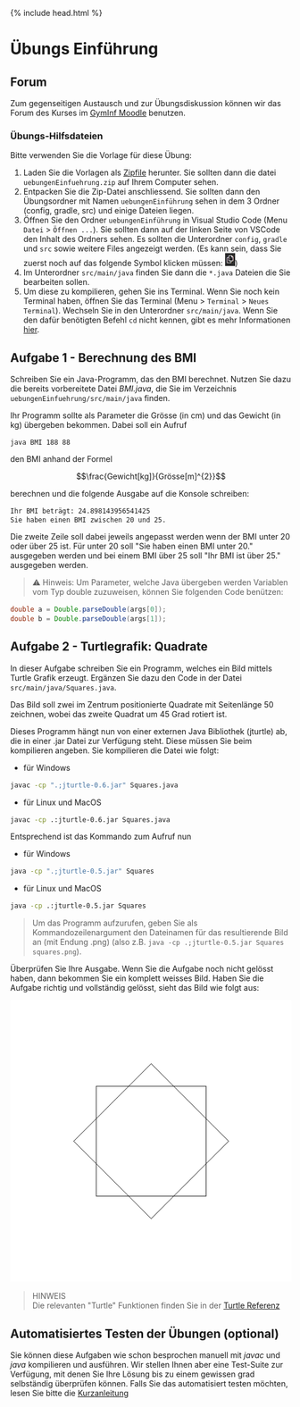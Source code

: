 {% include head.html %}
# Übungs Einführung


## Forum

Zum gegenseitigen Austausch und zur Übungsdiskussion können wir das Forum des Kurses im [GymInf Moodle](https://moodle.unifr.ch/mod/forum/view.php?id=924407) benutzen. 

### Übungs-Hilfsdateien

Bitte verwenden Sie die Vorlage für diese Übung:

1. Laden Sie die Vorlagen als [Zipfile](https://github.com/andreas-forster/gyminf-programmieren/raw/master/docs/uebungen/uebungenEinfuehrung.zip) herunter. Sie sollten dann die datei `uebungenEinfuehrung.zip` auf Ihrem Computer sehen.
2. Entpacken Sie die Zip-Datei anschliessend. Sie sollten dann den Übungsordner mit Namen `uebungenEinführung` sehen in dem 3 Ordner (config, gradle, src) und einige Dateien liegen.
3. Öffnen Sie den Ordner `uebungenEinführung` in Visual Studio Code (Menu `Datei` > `Öffnen ...`). Sie sollten dann auf der linken Seite von VSCode den Inhalt des Ordners sehen. Es sollten die Unterordner `config`, `gradle` und `src` sowie weitere Files angezeigt werden. (Es kann sein, dass Sie zuerst noch auf das folgende Symbol klicken müssen: ![](images-uebung/VSCodeExplorer.png))
4. Im Unterordner `src/main/java` finden Sie dann die `*.java` Dateien die Sie bearbeiten sollen.
5. Um diese zu kompilieren, gehen Sie ins Terminal. Wenn Sie noch kein Terminal haben, öffnen Sie das Terminal (Menu > `Terminal` > `Neues Terminal`). Wechseln Sie in den Unterordner `src/main/java`. Wenn Sie den dafür benötigten Befehl `cd` nicht kennen, gibt es mehr Informationen [hier](../installation/kommandozeile.md).


## Aufgabe 1 - Berechnung des BMI

Schreiben Sie ein Java-Programm, das den BMI berechnet. Nutzen Sie dazu die bereits vorbereitete Datei _BMI.java_, die Sie im Verzeichnis `uebungenEinfuehrung/src/main/java` finden.

Ihr Programm sollte als Parameter die Grösse (in cm) und das Gewicht (in kg) übergeben bekommen. Dabei soll ein Aufruf

```
java BMI 188 88
```

den BMI anhand der Formel

$$\frac{Gewicht[kg]}{Grösse[m]^{2}}$$

berechnen und die folgende Ausgabe auf die Konsole schreiben:

```
Ihr BMI beträgt: 24.898143956541425
Sie haben einen BMI zwischen 20 und 25.
```

Die zweite Zeile soll dabei jeweils angepasst werden wenn der BMI unter 20 oder über 25 ist. Für unter 20 soll "Sie haben einen BMI unter 20." ausgegeben werden und bei einem BMI über 25 soll "Ihr BMI ist über 25." ausgegeben werden.

> :warning: Hinweis: Um Parameter, welche Java übergeben werden Variablen vom Typ double zuzuweisen, können Sie folgenden Code benützen:

```java
double a = Double.parseDouble(args[0]);
double b = Double.parseDouble(args[1]);
```

## Aufgabe 2 - Turtlegrafik: Quadrate

In dieser Aufgabe schreiben Sie ein Programm, welches ein Bild mittels Turtle Grafik erzeugt. Ergänzen Sie dazu den Code in der Datei `src/main/java/Squares.java`.

Das Bild soll zwei im Zentrum positionierte Quadrate mit Seitenlänge 50 zeichnen, wobei das zweite Quadrat um 45 Grad rotiert ist.

Dieses Programm hängt nun von einer externen Java Bibliothek (jturtle) ab, die in einer .jar Datei zur Verfügung steht. Diese müssen Sie beim kompilieren angeben. Sie kompilieren die Datei wie folgt:

* für Windows
```bash
javac -cp ".;jturtle-0.6.jar" Squares.java 
```
* für Linux und MacOS
```bash
javac -cp .:jturtle-0.6.jar Squares.java
```

Entsprechend ist das Kommando zum Aufruf nun
* für Windows
```bash
java -cp ".;jturtle-0.5.jar" Squares
```
* für Linux und MacOS
```bash
java -cp .:jturtle-0.5.jar Squares
```

> Um das Programm aufzurufen, geben Sie als Kommandozeilenargument den Dateinamen für das resultierende Bild an (mit Endung .png) (also z.B. `java -cp .;jturtle-0.5.jar Squares squares.png`).

Überprüfen Sie Ihre Ausgabe. Wenn Sie die Aufgabe noch nicht gelösst haben, dann bekommen Sie ein komplett weisses Bild. Haben Sie die Aufgabe richtig und vollständig gelösst, sieht das Bild wie folgt aus:

![Turtle Squares](./images-uebung/turtle-squares.png)

> HINWEIS<br>
> Die relevanten "Turtle" Funktionen finden Sie in der [Turtle Referenz](https://nbviewer.jupyter.org/github/Andreas-Forster/gyminf-programmieren/blob/master/notebooks/Turtle-Referenz.ipynb)


## Automatisiertes Testen der Übungen (optional)

Sie können diese Aufgaben wie schon besprochen manuell mit _javac_ und _java_ kompilieren und ausführen. Wir stellen Ihnen aber eine Test-Suite zur Verfügung, mit denen Sie Ihre Lösung bis zu einem gewissen grad selbständig überprüfen können. Falls Sie das automatisiert testen möchten, lesen Sie bitte die [Kurzanleitung](kurzanleitung-gradle.md)
